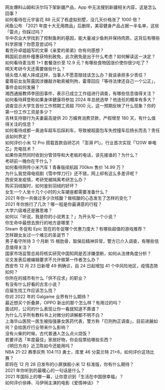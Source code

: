 网友爆料山姆和沃尔玛下架新疆产品，App 中无法搜到新疆相关内容，这是怎么回事？  
如何看待在元宇宙花 88 元买了栋虚拟别墅，没几天价格涨了 1000 倍？  
闲鱼公布 「2021 年度十大无用商品」后删除，美容健身产品占据一半名单，这些「雷点」你踩过吗？  
华中农业大学找到了控制鱼刺的基因，能大量减少鱼刺并保持肉质，这背后有哪些科学原理？你愿意尝试吗？  
看完孙卓姐姐写的文章《亲爱的弟弟》你有何感想？  
韩国前总统朴槿惠获特别赦免，此次赦免是出于什么考虑？如何解读这一决定？  
如何看待麦当劳 1+1 套餐涨价至 12.9 元？有哪些食物因涨价使你很少吃了？  
明天考研今天还需要做些什么？  
镜头借人被人摔成这样，当事人不愿意赔钱该怎么办？我该承担多少责任？  
霍尊前女友陈露因涉嫌敲诈勒索被刑拘，霍尊回应「等待法律还自己一个公正」，事件会如何发展？  
湘西通报教师李田田事件，表示已成立工作组进行调查，有哪些信息值得关注？  
如何看待拜登称如果身体健康将参加 2024 年总统选举？他连任的概率有多大？  
调查显示大学生首份工作预期工资超 7000 元，这一预期反映了什么现象？你的第一份工作工资是多少？  
吉林支持银行为夫妻最高提供 20 万婚育消费贷款，产假增至 180 天，有什么值得关注的信息？  
如何看待成都一奥迪车超车后踩刹车，导致被超面包车失控撞车后扬长而去？责任该如何界定？  
如何评价小米 12 Pro 搭载首款自研芯片「澎湃 P1」，行业首次实现「120W 单电芯」充电技术？  
如果你突然同时收到分管领导和大老板的电话，该先接谁的？为什么？  
考研前一晚你在干什么？  
如何看待网传小米汽车 1 青春版续航超 700km 售价 14.99 万？  
为什么我觉得电视剧《雪中悍刀行》还不错，网上却有这么多差评呢？  
西安突发疫情，考研党被隔离考研怎么办？  
购买羽绒服时，如何鉴别羽绒的好坏？  
女生一个人坐十几个小时的火车硬座都需要准备什么？  
2021 年你一共做过多少次核酸？做核酸的心态发生了怎样的变化？  
2021 年你旅行了几次？哪一程是你最满意的行程？  
大学六级难还是雅思难？  
如何以「听说，我是你的小说男主？」为开头写一个小说？  
你生命中最想去旅行的地方是哪里？  
Steam 冬促和 Epic 现在的冬促哪个优惠力度大？有哪些超值的游戏推荐？  
怎样跟女友过一个难忘的圣诞节？  
男子看守所待 3 个月断 15 根肋骨，取保后精神异常，警方已介入调查，有哪些信息值得关注？  
国家市场监管总局将核实研究中国知网是否涉嫌垄断，如何从法律角度分析？  
论文发表后被编辑要求不允许做第一作者怎么办？  
西安市 12 月 23 日新增 49 例确诊，自 24 日起增加 41 个中风险地区，疫情态势如何？  
你所在的城市有什么「供不应求」的职业？  
有没有什么好看的古言小说？  
应届生找工作应该怎么找？  
你对 2022 年的 Galgame 业界有什么期待？  
最近想买个折叠屏，OPPO 新出的那个怎么样？有用过的吗？  
面试时，公司的什么表现让你一看就知道不靠谱？  
为什么几乎所有教科书上对微分的讲解都不明不白？  
上海华山医院一医生被指强暴女医药代表，警方称「已刑拘正调查」，目前进展如何？会给医疗行业带来什么影响？  
没有火柴的时候，古代普通人怎么点火烧饭？  
若要评选「年度最佳」家居好物，你会投票给哪些东西？  
《明日方舟》近卫陈如今还能用吗？  
NBA 21-22 赛季灰熊 104:113 勇士，库里 46 分莫兰特 21+6，如何评价这场比赛？  
即将在 12 月 28 日发布的小屏旗舰小米 12 标准版，你有什么期待？  
2021 年你听到的最暖心的一句话是什么？  
2021 年国际上的哪一幕，让你意识到「生活在中国很幸福」？  
如何评价徐峥、马伊琍主演的电影《爱情神话》？  

